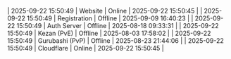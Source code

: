 | 2025-09-22 15:50:49 | Website | Online | 2025-09-22 15:50:45 |
| 2025-09-22 15:50:49 | Registration | Offline | 2025-09-09 16:40:23 |
| 2025-09-22 15:50:49 | Auth Server | Offline | 2025-08-18 09:33:31 |
| 2025-09-22 15:50:49 | Kezan (PvE) | Offline | 2025-08-03 17:58:02 |
| 2025-09-22 15:50:49 | Gurubashi (PvP) | Offline | 2025-08-23 21:44:06 |
| 2025-09-22 15:50:49 | Cloudflare | Online | 2025-09-22 15:50:45 |
